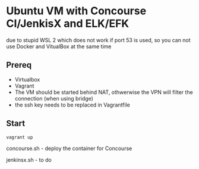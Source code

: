 # Ubuntu VM with Concourse CI/JenkisX and ELK/EFK

due to stupid WSL 2 which does not work if port 53 is used, so you can not use Docker and VitualBox at the same time

## Prereq
- Virtualbox
- Vagrant
- The VM should be started behind NAT, othwerwise the VPN will filter the connection (when using bridge)
- the ssh key needs to be replaced in Vagrantfile
## Start

```shell
vagrant up
```

concourse.sh - deploy the container for Concourse

jenkinsx.sh - to do

##
